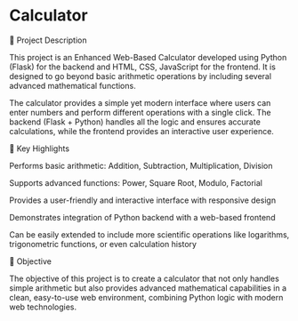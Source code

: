 # Calculator
📖 Project Description

This project is an Enhanced Web-Based Calculator developed using Python (Flask) for the backend and HTML, CSS, JavaScript for the frontend. It is designed to go beyond basic arithmetic operations by including several advanced mathematical functions.

The calculator provides a simple yet modern interface where users can enter numbers and perform different operations with a single click. The backend (Flask + Python) handles all the logic and ensures accurate calculations, while the frontend provides an interactive user experience.

🌟 Key Highlights

Performs basic arithmetic: Addition, Subtraction, Multiplication, Division

Supports advanced functions: Power, Square Root, Modulo, Factorial

Provides a user-friendly and interactive interface with responsive design

Demonstrates integration of Python backend with a web-based frontend

Can be easily extended to include more scientific operations like logarithms, trigonometric functions, or even calculation history

🎯 Objective

The objective of this project is to create a calculator that not only handles simple arithmetic but also provides advanced mathematical capabilities in a clean, easy-to-use web environment, combining Python logic with modern web technologies.
